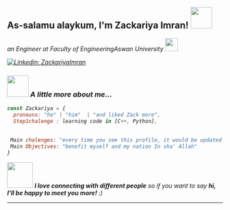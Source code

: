 <h2> As-salamu alaykum, I'm Zackariya Imran! <img src="https://media.giphy.com/media/mGcNjsfWAjY5AEZNw6/giphy.gif" width="50"></h2>

<p><em>an Engineer at Faculty of EngineeringAswan University </a><img src="https://media.giphy.com/media/fYSnHlufseco8Fh93Z/giphy.gif" width="30"></br>


[![Linkedin: ZackariyaImran](https://img.shields.io/badge/-ZackariyaImran-blue?style=flat-square&logo=Linkedin&logoColor=white&link=https://www.linkedin.com/in/zackariya-Imran)](https://www.linkedin.com/in/zackariya-Imran)



### <img src="https://media.giphy.com/media/VgCDAzcKvsR6OM0uWg/giphy.gif" width="50"> A little more about me...  

```javascript
const Zackariya = {
  pronouns: "he" | "him"  | "and liked Zack more",
  Step1chalenge : learning code in [C++, Python],
 
  
 Main chalenges: "every time you see this profile, it would be updated with more experience and knowlwdge"
 Main Objectives: "benefit myself and my nation In sha' Allah"
}
```

<img src="https://media.giphy.com/media/LnQjpWaON8nhr21vNW/giphy.gif" width="60"> <em><b>I love connecting with different people</b> so if you want to say <b>hi, I'll be happy to meet you more!</b> :)</em>

---
